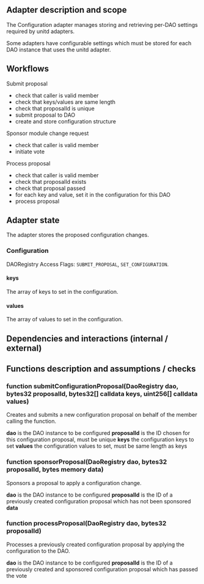 ## Adapter description and scope

The Configuration adapter manages storing and retrieving per-DAO settings required by unitd adapters.

Some adapters have configurable settings which must be stored for each DAO instance that uses the unitd adapter.

## Workflows

Submit proposal

- check that caller is valid member
- check that keys/values are same length
- check that proposalId is unique
- submit proposal to DAO
- create and store configuration structure

Sponsor module change request

- check that caller is valid member
- initiate vote

Process proposal

- check that caller is valid member
- check that proposalId exists
- check that proposal passed
- for each key and value, set it in the configuration for this DAO
- process proposal

## Adapter state

The adapter stores the proposed configuration changes.

### Configuration

DAORegistry Access Flags: `SUBMIT_PROPOSAL`, `SET_CONFIGURATION`.

#### keys

The array of keys to set in the configuration.

#### values

The array of values to set in the configuration.

## Dependencies and interactions (internal / external)

## Functions description and assumptions / checks

### function submitConfigurationProposal(DaoRegistry dao, bytes32 proposalId, bytes32[] calldata keys, uint256[] calldata values)

Creates and submits a new configuration proposal on behalf of the member calling the function.

**dao** is the DAO instance to be configured
**proposalId** is the ID chosen for this configuration proposal, must be unique
**keys** the configuration keys to set
**values** the configuration values to set, must be same length as keys

### function sponsorProposal(DaoRegistry dao, bytes32 proposalId, bytes memory data)

Sponsors a proposal to apply a configuration change.

**dao** is the DAO instance to be configured
**proposalId** is the ID of a previously created configuration proposal which has not been sponsored
**data**

### function processProposal(DaoRegistry dao, bytes32 proposalId)

Processes a previously created configuration proposal by applying the configuration to the DAO.

**dao** is the DAO instance to be configured
**proposalId** is the ID of a previously created and sponsored configuration proposal which has passed the vote
